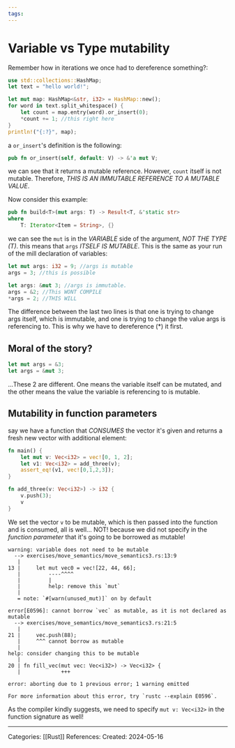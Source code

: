 ```yaml
---
tags:
---
```

# Variable vs Type mutability
Remember how in iterations we once had to dereference something?:

``` rust
use std::collections::HashMap;
let text = "hello world!";

let mut map: HashMap<&str, i32> = HashMap::new();
for word in text.split_whitespace() {
	let count = map.entry(word).or_insert(0);
	*count += 1; //this right here
}
println!("{:?}", map);
```
a ```or_insert```'s definition is the following:
``` rust
pub fn or_insert(self, default: V) -> &'a mut V;
```
we can see that it returns a mutable reference. However, ```count``` itself is not mutable. Therefore, _THIS IS AN IMMUTABLE REFERENCE TO A MUTABLE VALUE_.

Now consider this example:
``` rust
pub fn build<T>(mut args: T) -> Result<T, &'static str>
where
	T: Iterator<Item = String>, {}
```
we can see the ```mut``` is in the _VARIABLE_ side of the argument, _NOT THE TYPE (T)_. this means that ```args``` _ITSELF IS MUTABLE_. This is the same as your run of the mill declaration of variables: 

``` rust
let mut args: i32 = 9; //args is mutable
args = 3; //this is possible

let args: &mut 3; //args is immutable.
args = &2; //This WONT COMPILE
*args = 2; //THIS WILL
```

The difference between the last two lines is that one is trying to change args itself, which is immutable, and one is trying to change the value args is referencing to. This is why we have to dereference (\*) it first.

## Moral of the story?
``` rust
let mut args = &3;
let args = &mut 3;
```
...These 2 are different. One means the variable itself can be mutated, and the other means the value the variable is referencing to is mutable. 

## Mutability in function parameters
say we have a function that _CONSUMES_ the vector it's given and returns a fresh new vector with additional element:
```rust
fn main() {
	let mut v: Vec<i32> = vec![0, 1, 2];
	let v1: Vec<i32> = add_three(v);
	assert_eq!(v1, vec![0,1,2,3]);
}

fn add_three(v: Vec<i32>) -> i32 {
	v.push(3);
	v
}
```
We set the vector `v` to be mutable, which is then passed into the function and is consumed, all is well... NOT! because we did not specify in the _function parameter_ that it's going to be borrowed as mutable!
```
warning: variable does not need to be mutable
  --> exercises/move_semantics/move_semantics3.rs:13:9
   |
13 |     let mut vec0 = vec![22, 44, 66];
   |         ----^^^^
   |         |
   |         help: remove this `mut`
   |
   = note: `#[warn(unused_mut)]` on by default

error[E0596]: cannot borrow `vec` as mutable, as it is not declared as mutable
  --> exercises/move_semantics/move_semantics3.rs:21:5
   |
21 |     vec.push(88);
   |     ^^^ cannot borrow as mutable
   |
help: consider changing this to be mutable
   |
20 | fn fill_vec(mut vec: Vec<i32>) -> Vec<i32> {
   |             +++

error: aborting due to 1 previous error; 1 warning emitted

For more information about this error, try `rustc --explain E0596`.
```
As the compiler kindly suggests, we need to specify `mut v: Vec<i32>` in the function signature as well!


---
Categories: [[Rust]]
References:
Created: 2024-05-16
